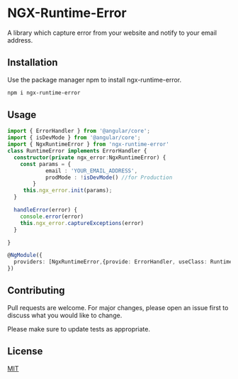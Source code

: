 # NGX-Runtime-Error

A library which capture error from your website and notify to your email address.

## Installation

Use the package manager npm to install ngx-runtime-error.

```bash
npm i ngx-runtime-error
```

## Usage

```typescript
import { ErrorHandler } from '@angular/core';
import { isDevMode } from '@angular/core';
import { NgxRuntimeError } from 'ngx-runtime-error'
class RuntimeError implements ErrorHandler {
  constructor(private ngx_error:NgxRuntimeError) { 
    const params = {
            email : 'YOUR_EMAIL_ADDRESS',
            prodMode : !isDevMode() //for Production
        }
     this.ngx_error.init(params);
  }

  handleError(error) {
    console.error(error)
    this.ngx_error.captureExceptions(error)
  }

}

@NgModule({
  providers: [NgxRuntimeError,{provide: ErrorHandler, useClass: RuntimeError}]
})
```

## Contributing
Pull requests are welcome. For major changes, please open an issue first to discuss what you would like to change.

Please make sure to update tests as appropriate.

## License
[MIT](https://choosealicense.com/licenses/mit/)
